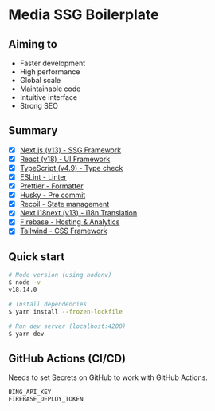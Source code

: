 # Media SSG Boilerplate

## Aiming to

- Faster development
- High performance
- Global scale
- Maintainable code
- Intuitive interface
- Strong SEO

## Summary

- [x] [Next.js (v13) - SSG Framework](https://nextjs.org/)
- [x] [React (v18) - UI Framework](https://reactjs.org/)
- [x] [TypeScript (v4.9) - Type check](https://www.typescriptlang.org/)
- [x] [ESLint - Linter](https://eslint.org/)
- [x] [Prettier - Formatter](https://prettier.io/)
- [x] [Husky - Pre commit](https://typicode.github.io/husky/#/)
- [x] [Recoil - State management](https://recoiljs.org/)
- [x] [Next i18next (v13) - i18n Translation](https://github.com/isaachinman/next-i18next)
- [x] [Firebase - Hosting & Analytics](https://firebase.google.com/)
- [x] [Tailwind - CSS Framework](https://tailwindcss.com/)

## Quick start

```bash
# Node version (using nodenv)
$ node -v
v18.14.0

# Install dependencies
$ yarn install --frozen-lockfile

# Run dev server (localhost:4200)
$ yarn dev
```

## GitHub Actions (CI/CD)

Needs to set Secrets on GitHub to work with GitHub Actions.

```
BING_API_KEY
FIREBASE_DEPLOY_TOKEN
```
